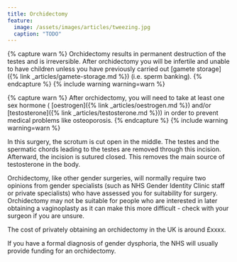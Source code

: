 ```yaml
---
title: Orchidectomy
feature:
  image: /assets/images/articles/tweezing.jpg
  caption: "TODO"
---
```


{% capture warn %}
Orchidectomy results in permanent destruction of the testes and is irreversible. After orchidectomy you will be infertile and unable to have children unless you have previously carried out [gamete storage]({% link _articles/gamete-storage.md %}) (i.e. sperm banking).
{% endcapture %}
{% include warning warning=warn %}

{% capture warn %}
After orchidectomy, you will need to take at least one sex hormone (
[oestrogen]({% link _articles/oestrogen.md %}) and/or [testosterone]({% link _articles/testosterone.md %})) in order to prevent medical problems like osteoporosis.
{% endcapture %}
{% include warning warning=warn %}

In this surgery, the scrotum is cut open in the middle. The testes and the spermatic chords leading to the testes are removed through this incision. Afterward, the incision is sutured closed. This removes the main source of testosterone in the body.

Orchidectomy, like other gender surgeries, will normally require two opinions from gender specialists (such as NHS Gender Identity Clinic staff or private specialists) who have assessed you for suitability for surgery. Orchidectomy may not be suitable for people who are interested in later obtaining a vaginoplasty as it can make this more difficult - check with your surgeon if you are unsure. 

The cost of privately obtaining an orchidectomy in the UK is around £xxxx.

If you have a formal diagnosis of gender dysphoria, the NHS will usually provide funding for an orchidectomy.